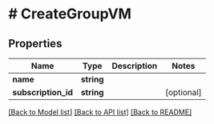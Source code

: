 # # CreateGroupVM

## Properties

Name | Type | Description | Notes
------------ | ------------- | ------------- | -------------
**name** | **string** |  |
**subscription_id** | **string** |  | [optional]

[[Back to Model list]](../../README.md#models) [[Back to API list]](../../README.md#endpoints) [[Back to README]](../../README.md)
